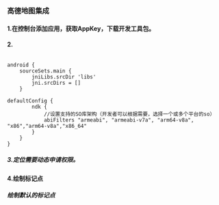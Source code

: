 ### 高德地图集成

#### 1.在控制台添加应用，获取AppKey，下载开发工具包。
#### 2.
<pre><code>
android {
    sourceSets.main {
        jniLibs.srcDir 'libs'
        jni.srcDirs = []
    }

defaultConfig {
        ndk {
            //设置支持的SO库架构（开发者可以根据需要，选择一个或多个平台的so）
            abiFilters "armeabi", "armeabi-v7a", "arm64-v8a", "x86","arm64-v8a","x86_64"
        }
    }
}
</code></pre>

##### 3.定位需要动态申请权限。

#### 4.绘制标记点

##### 绘制默认的标记点

